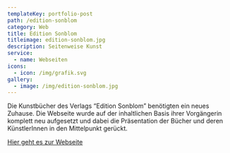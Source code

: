 ```yaml
---
templateKey: portfolio-post
path: /edition-sonblom
category: Web
title: Edition Sonblom
titleimage: edition-sonblom.jpg
description: Seitenweise Kunst
service:
  - name: Webseiten
icons:
  - icon: /img/grafik.svg
gallery:
  - image: /img/edition-sonblom.jpg
---
```

Die Kunstbücher des Verlags “Edition Sonblom” benötigten ein neues Zuhause. Die Webseite wurde auf der inhaltlichen Basis ihrer Vorgängerin komplett neu aufgesetzt und dabei die Präsentation der Bücher und deren KünstlerInnen in den Mittelpunkt gerückt.

[Hier geht es zur Webseite](https://edition-sonblom.de/)
